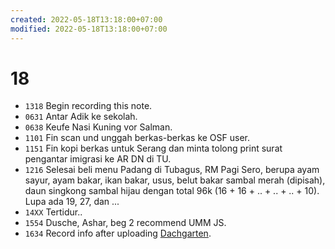 ```yaml
---
created: 2022-05-18T13:18:00+07:00
modified: 2022-05-18T13:18:00+07:00
---
```

# 18

+ `1318` Begin recording this note.
+ `0631` Antar Adik ke sekolah.
+ `0638` Keufe Nasi Kuning vor Salman.
+ `1101` Fin scan und unggah berkas-berkas ke OSF user.
+ `1151` Fin kopi berkas untuk Serang dan minta tolong print surat pengantar imigrasi ke AR DN di TU.
+ `1216` Selesai beli menu Padang di Tubagus, RM Pagi Sero, berupa ayam sayur, ayam bakar, ikan bakar, usus, belut bakar sambal merah (dipisah), daun singkong sambal hijau dengan total 96k (16 + 16 + .. + .. + .. + 10). Lupa ada 19, 27, dan ...
+ `14XX` Tertidur..
+ `1554` Dusche, Ashar, beg 2 recommend UMM JS.
+ `1634` Record info after uploading [Dachgarten](https://www.flickr.com/photos/195637519@N06/52082147749).
